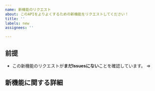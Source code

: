 ```yaml
---
name: 新機能のリクエスト
about: このAPIをよりよくするための新機能をリクエストしてください！
title: ''
labels: new
assignees: ''

---
```


## 前提
<!--
「はい」または「いいえ」を「=>」の後に書いてください。
-->
- この新機能のリクエストが**まだIssuesにない**ことを確認しています。 =>

## 新機能に関する詳細
